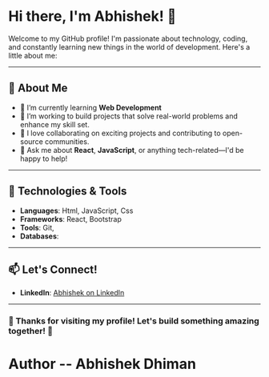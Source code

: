 # Hi there, I'm Abhishek! 👋

Welcome to my GitHub profile! I'm passionate about technology, coding, and constantly learning new things in the world of development. Here's a little about me:

---

## 🚀 About Me
- 🌱 I’m currently learning **Web Development**
- 💼 I’m working to build projects that solve real-world problems and enhance my skill set.
- 🤝 I love collaborating on exciting projects and contributing to open-source communities.
- 💬 Ask me about **React**, **JavaScript**, or anything tech-related—I'd be happy to help!

---

## 🔧 Technologies & Tools
- **Languages**: Html, JavaScript, Css
- **Frameworks**: React, Bootstrap
- **Tools**: Git,
- **Databases**: 

---


## 📫 Let's Connect!
- **LinkedIn**: [Abhishek on LinkedIn](https://www.linkedin.com/in/abhishek-dhiman-229195247)

---

### 🌟 Thanks for visiting my profile! Let's build something amazing together! 🌟

# Author -- Abhishek Dhiman

